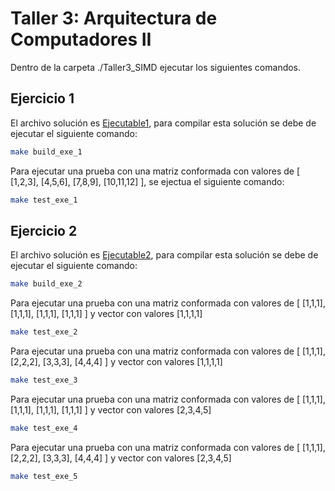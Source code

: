 # Taller 3:  Arquitectura de  Computadores II

Dentro de la carpeta ./Taller3_SIMD ejecutar los siguientes comandos.



## Ejercicio 1

El archivo solución es  [Ejecutable1](./Taller3_SIMD/exe1.c), para compilar esta solución se debe de ejecutar el siguiente comando:
```bash
make build_exe_1
```
Para ejecutar una prueba con una matriz conformada con valores de [ [1,2,3], [4,5,6], [7,8,9], [10,11,12] ], se ejectua el siguiente comando:
```bash
make test_exe_1
```

## Ejercicio 2

El archivo solución es  [Ejecutable2](./Taller3_SIMD/exe2.c), para compilar esta solución se debe de ejecutar el siguiente comando:
```bash
make build_exe_2
```
Para ejecutar una prueba con una matriz conformada con valores de [ [1,1,1], [1,1,1], [1,1,1], [1,1,1] ] y vector con valores [1,1,1,1]
```bash
make test_exe_2
```

Para ejecutar una prueba con una matriz conformada con valores de [ [1,1,1], [2,2,2], [3,3,3], [4,4,4] ] y vector con valores [1,1,1,1]
```bash
make test_exe_3
```
Para ejecutar una prueba con una matriz conformada con valores de [ [1,1,1], [1,1,1], [1,1,1], [1,1,1] ] y vector con valores [2,3,4,5]
```bash
make test_exe_4
```
Para ejecutar una prueba con una matriz conformada con valores de [ [1,1,1], [2,2,2], [3,3,3], [4,4,4] ] y vector con valores [2,3,4,5]
```bash
make test_exe_5
```
